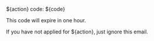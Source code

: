 ${action} code: ${code}

This code will expire in one hour.

If you have not applied for ${action}, just ignore this email.
